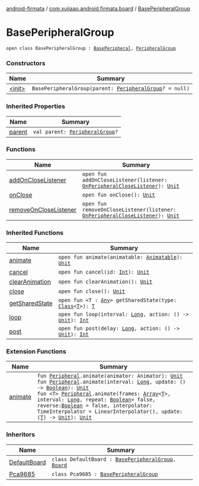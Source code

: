 [android-firmata](../../index.md) / [com.xujiaao.android.firmata.board](../index.md) / [BasePeripheralGroup](./index.md)

# BasePeripheralGroup

`open class BasePeripheralGroup : `[`BasePeripheral`](../-base-peripheral/index.md)`, `[`PeripheralGroup`](../-peripheral-group/index.md)

### Constructors

| Name | Summary |
|---|---|
| [&lt;init&gt;](-init-.md) | `BasePeripheralGroup(parent: `[`PeripheralGroup`](../-peripheral-group/index.md)`? = null)` |

### Inherited Properties

| Name | Summary |
|---|---|
| [parent](../-base-peripheral/parent.md) | `val parent: `[`PeripheralGroup`](../-peripheral-group/index.md)`?` |

### Functions

| Name | Summary |
|---|---|
| [addOnCloseListener](add-on-close-listener.md) | `open fun addOnCloseListener(listener: `[`OnPeripheralCloseListener`](../-on-peripheral-close-listener.md)`): `[`Unit`](https://kotlinlang.org/api/latest/jvm/stdlib/kotlin/-unit/index.html) |
| [onClose](on-close.md) | `open fun onClose(): `[`Unit`](https://kotlinlang.org/api/latest/jvm/stdlib/kotlin/-unit/index.html) |
| [removeOnCloseListener](remove-on-close-listener.md) | `open fun removeOnCloseListener(listener: `[`OnPeripheralCloseListener`](../-on-peripheral-close-listener.md)`): `[`Unit`](https://kotlinlang.org/api/latest/jvm/stdlib/kotlin/-unit/index.html) |

### Inherited Functions

| Name | Summary |
|---|---|
| [animate](../-base-peripheral/animate.md) | `open fun animate(animatable: `[`Animatable`](../-peripheral/-animatable/index.md)`): `[`Unit`](https://kotlinlang.org/api/latest/jvm/stdlib/kotlin/-unit/index.html) |
| [cancel](../-base-peripheral/cancel.md) | `open fun cancel(id: `[`Int`](https://kotlinlang.org/api/latest/jvm/stdlib/kotlin/-int/index.html)`): `[`Unit`](https://kotlinlang.org/api/latest/jvm/stdlib/kotlin/-unit/index.html) |
| [clearAnimation](../-base-peripheral/clear-animation.md) | `open fun clearAnimation(): `[`Unit`](https://kotlinlang.org/api/latest/jvm/stdlib/kotlin/-unit/index.html) |
| [close](../-base-peripheral/close.md) | `open fun close(): `[`Unit`](https://kotlinlang.org/api/latest/jvm/stdlib/kotlin/-unit/index.html) |
| [getSharedState](../-base-peripheral/get-shared-state.md) | `open fun <T : `[`Any`](https://kotlinlang.org/api/latest/jvm/stdlib/kotlin/-any/index.html)`> getSharedState(type: `[`Class`](http://docs.oracle.com/javase/6/docs/api/java/lang/Class.html)`<`[`T`](../-base-peripheral/get-shared-state.md#T)`>): `[`T`](../-base-peripheral/get-shared-state.md#T) |
| [loop](../-base-peripheral/loop.md) | `open fun loop(interval: `[`Long`](https://kotlinlang.org/api/latest/jvm/stdlib/kotlin/-long/index.html)`, action: () -> `[`Unit`](https://kotlinlang.org/api/latest/jvm/stdlib/kotlin/-unit/index.html)`): `[`Int`](https://kotlinlang.org/api/latest/jvm/stdlib/kotlin/-int/index.html) |
| [post](../-base-peripheral/post.md) | `open fun post(delay: `[`Long`](https://kotlinlang.org/api/latest/jvm/stdlib/kotlin/-long/index.html)`, action: () -> `[`Unit`](https://kotlinlang.org/api/latest/jvm/stdlib/kotlin/-unit/index.html)`): `[`Int`](https://kotlinlang.org/api/latest/jvm/stdlib/kotlin/-int/index.html) |

### Extension Functions

| Name | Summary |
|---|---|
| [animate](../animate.md) | `fun `[`Peripheral`](../-peripheral/index.md)`.animate(animator: Animator): `[`Unit`](https://kotlinlang.org/api/latest/jvm/stdlib/kotlin/-unit/index.html)<br>`fun `[`Peripheral`](../-peripheral/index.md)`.animate(interval: `[`Long`](https://kotlinlang.org/api/latest/jvm/stdlib/kotlin/-long/index.html)`, update: () -> `[`Boolean`](https://kotlinlang.org/api/latest/jvm/stdlib/kotlin/-boolean/index.html)`): `[`Unit`](https://kotlinlang.org/api/latest/jvm/stdlib/kotlin/-unit/index.html)<br>`fun <T> `[`Peripheral`](../-peripheral/index.md)`.animate(frames: `[`Array`](https://kotlinlang.org/api/latest/jvm/stdlib/kotlin/-array/index.html)`<`[`T`](../animate.md#T)`>, interval: `[`Long`](https://kotlinlang.org/api/latest/jvm/stdlib/kotlin/-long/index.html)`, repeat: `[`Boolean`](https://kotlinlang.org/api/latest/jvm/stdlib/kotlin/-boolean/index.html)` = false, reverse: `[`Boolean`](https://kotlinlang.org/api/latest/jvm/stdlib/kotlin/-boolean/index.html)` = false, interpolator: TimeInterpolator = LinearInterpolator(), update: (`[`T`](../animate.md#T)`) -> `[`Unit`](https://kotlinlang.org/api/latest/jvm/stdlib/kotlin/-unit/index.html)`): `[`Unit`](https://kotlinlang.org/api/latest/jvm/stdlib/kotlin/-unit/index.html) |

### Inheritors

| Name | Summary |
|---|---|
| [DefaultBoard](../-default-board/index.md) | `class DefaultBoard : `[`BasePeripheralGroup`](./index.md)`, `[`Board`](../-board/index.md) |
| [Pca9685](../../com.xujiaao.android.firmata.board.driver.pca9685/-pca9685/index.md) | `class Pca9685 : `[`BasePeripheralGroup`](./index.md) |
